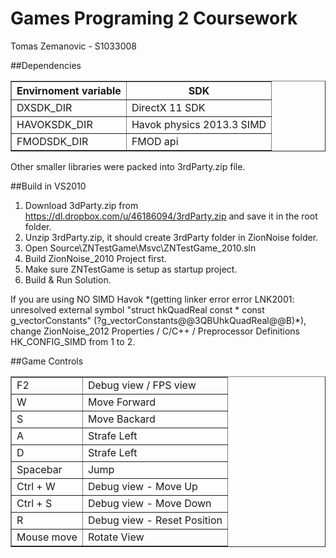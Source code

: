 Games Programing 2 Coursework
=====
Tomas Zemanovic - S1033008

##Dependencies
<table border="1">
<tr>
	<th>Envirnoment variable</th>
	<th>SDK</th>
</tr>
<tr>
	<td>DXSDK_DIR</td>
	<td>DirectX 11 SDK</td>
</tr>
<tr>
	<td>HAVOKSDK_DIR</td>
	<td>Havok physics 2013.3 SIMD</td>
</tr>
<tr>
	<td>FMODSDK_DIR</td>
	<td>FMOD api</td>
</tr>
</table>
<p>Other smaller libraries were packed into 3rdParty.zip file.</p>

##Build in VS2010
1. Download 3dParty.zip from https://dl.dropbox.com/u/46186094/3rdParty.zip and save it in the root folder.
2. Unzip 3rdParty.zip, it should create 3rdParty folder in ZionNoise folder.
3. Open Source\ZNTestGame\Msvc\ZNTestGame_2010.sln
4. Build ZionNoise_2010 Project first.
5. Make sure ZNTestGame is setup as startup project.
6. Build & Run Solution.
<p>If you are using NO SIMD Havok *(getting linker error error LNK2001: unresolved external symbol "struct hkQuadReal const * const g_vectorConstants" (?g_vectorConstants@@3QBUhkQuadReal@@B)*), change ZionNoise_2012 Properties / C/C++ / Preprocessor Definitions HK_CONFIG_SIMD from 1 to 2.</p>

##Game Controls
<table border="1">
<tr>
	<td>F2</td>
	<td>Debug view / FPS view</td>
</tr>
<tr>
	<td>W</td>
	<td>Move Forward</td>
</tr>
<tr>
	<td>S</td>
	<td>Move Backard</td>
</tr>
<tr>
	<td>A</td>
	<td>Strafe Left</td>
</tr>
<tr>
	<td>D</td>
	<td>Strafe Left</td>
</tr>
<tr>
	<td>Spacebar</td>
	<td>Jump</td>
</tr>
<tr>
	<td>Ctrl + W</td>
	<td>Debug view - Move Up</td>
</tr>
<tr>
	<td>Ctrl + S</td>
	<td>Debug view - Move Down</td>
</tr>
<tr>
	<td>R</td>
	<td>Debug view - Reset Position</td>
</tr>
<tr>
	<td>Mouse move</td>
	<td>Rotate View</td>
</tr>
</table>
